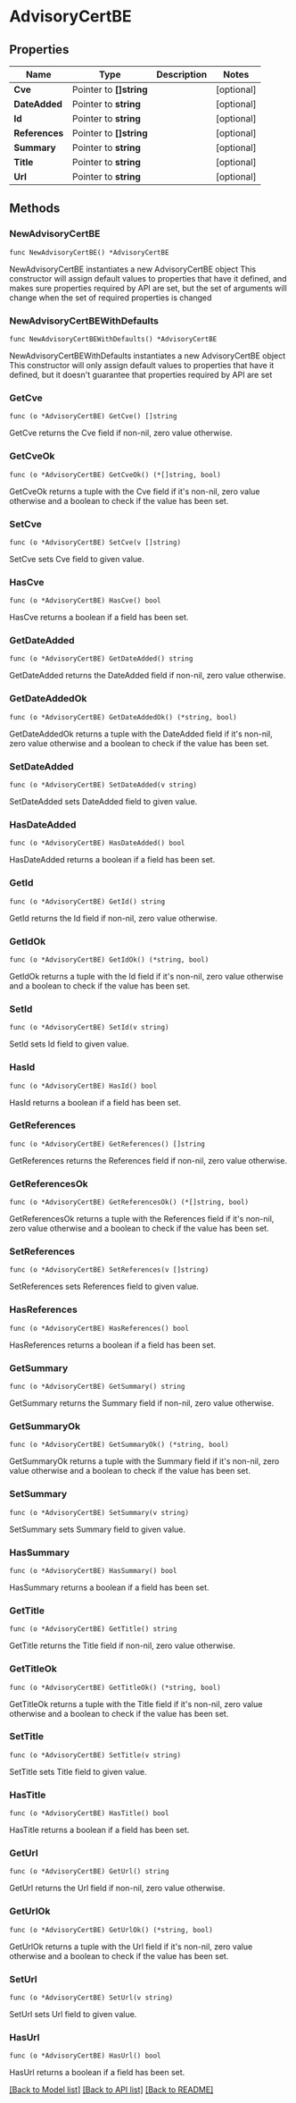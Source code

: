 # AdvisoryCertBE

## Properties

Name | Type | Description | Notes
------------ | ------------- | ------------- | -------------
**Cve** | Pointer to **[]string** |  | [optional] 
**DateAdded** | Pointer to **string** |  | [optional] 
**Id** | Pointer to **string** |  | [optional] 
**References** | Pointer to **[]string** |  | [optional] 
**Summary** | Pointer to **string** |  | [optional] 
**Title** | Pointer to **string** |  | [optional] 
**Url** | Pointer to **string** |  | [optional] 

## Methods

### NewAdvisoryCertBE

`func NewAdvisoryCertBE() *AdvisoryCertBE`

NewAdvisoryCertBE instantiates a new AdvisoryCertBE object
This constructor will assign default values to properties that have it defined,
and makes sure properties required by API are set, but the set of arguments
will change when the set of required properties is changed

### NewAdvisoryCertBEWithDefaults

`func NewAdvisoryCertBEWithDefaults() *AdvisoryCertBE`

NewAdvisoryCertBEWithDefaults instantiates a new AdvisoryCertBE object
This constructor will only assign default values to properties that have it defined,
but it doesn't guarantee that properties required by API are set

### GetCve

`func (o *AdvisoryCertBE) GetCve() []string`

GetCve returns the Cve field if non-nil, zero value otherwise.

### GetCveOk

`func (o *AdvisoryCertBE) GetCveOk() (*[]string, bool)`

GetCveOk returns a tuple with the Cve field if it's non-nil, zero value otherwise
and a boolean to check if the value has been set.

### SetCve

`func (o *AdvisoryCertBE) SetCve(v []string)`

SetCve sets Cve field to given value.

### HasCve

`func (o *AdvisoryCertBE) HasCve() bool`

HasCve returns a boolean if a field has been set.

### GetDateAdded

`func (o *AdvisoryCertBE) GetDateAdded() string`

GetDateAdded returns the DateAdded field if non-nil, zero value otherwise.

### GetDateAddedOk

`func (o *AdvisoryCertBE) GetDateAddedOk() (*string, bool)`

GetDateAddedOk returns a tuple with the DateAdded field if it's non-nil, zero value otherwise
and a boolean to check if the value has been set.

### SetDateAdded

`func (o *AdvisoryCertBE) SetDateAdded(v string)`

SetDateAdded sets DateAdded field to given value.

### HasDateAdded

`func (o *AdvisoryCertBE) HasDateAdded() bool`

HasDateAdded returns a boolean if a field has been set.

### GetId

`func (o *AdvisoryCertBE) GetId() string`

GetId returns the Id field if non-nil, zero value otherwise.

### GetIdOk

`func (o *AdvisoryCertBE) GetIdOk() (*string, bool)`

GetIdOk returns a tuple with the Id field if it's non-nil, zero value otherwise
and a boolean to check if the value has been set.

### SetId

`func (o *AdvisoryCertBE) SetId(v string)`

SetId sets Id field to given value.

### HasId

`func (o *AdvisoryCertBE) HasId() bool`

HasId returns a boolean if a field has been set.

### GetReferences

`func (o *AdvisoryCertBE) GetReferences() []string`

GetReferences returns the References field if non-nil, zero value otherwise.

### GetReferencesOk

`func (o *AdvisoryCertBE) GetReferencesOk() (*[]string, bool)`

GetReferencesOk returns a tuple with the References field if it's non-nil, zero value otherwise
and a boolean to check if the value has been set.

### SetReferences

`func (o *AdvisoryCertBE) SetReferences(v []string)`

SetReferences sets References field to given value.

### HasReferences

`func (o *AdvisoryCertBE) HasReferences() bool`

HasReferences returns a boolean if a field has been set.

### GetSummary

`func (o *AdvisoryCertBE) GetSummary() string`

GetSummary returns the Summary field if non-nil, zero value otherwise.

### GetSummaryOk

`func (o *AdvisoryCertBE) GetSummaryOk() (*string, bool)`

GetSummaryOk returns a tuple with the Summary field if it's non-nil, zero value otherwise
and a boolean to check if the value has been set.

### SetSummary

`func (o *AdvisoryCertBE) SetSummary(v string)`

SetSummary sets Summary field to given value.

### HasSummary

`func (o *AdvisoryCertBE) HasSummary() bool`

HasSummary returns a boolean if a field has been set.

### GetTitle

`func (o *AdvisoryCertBE) GetTitle() string`

GetTitle returns the Title field if non-nil, zero value otherwise.

### GetTitleOk

`func (o *AdvisoryCertBE) GetTitleOk() (*string, bool)`

GetTitleOk returns a tuple with the Title field if it's non-nil, zero value otherwise
and a boolean to check if the value has been set.

### SetTitle

`func (o *AdvisoryCertBE) SetTitle(v string)`

SetTitle sets Title field to given value.

### HasTitle

`func (o *AdvisoryCertBE) HasTitle() bool`

HasTitle returns a boolean if a field has been set.

### GetUrl

`func (o *AdvisoryCertBE) GetUrl() string`

GetUrl returns the Url field if non-nil, zero value otherwise.

### GetUrlOk

`func (o *AdvisoryCertBE) GetUrlOk() (*string, bool)`

GetUrlOk returns a tuple with the Url field if it's non-nil, zero value otherwise
and a boolean to check if the value has been set.

### SetUrl

`func (o *AdvisoryCertBE) SetUrl(v string)`

SetUrl sets Url field to given value.

### HasUrl

`func (o *AdvisoryCertBE) HasUrl() bool`

HasUrl returns a boolean if a field has been set.


[[Back to Model list]](../README.md#documentation-for-models) [[Back to API list]](../README.md#documentation-for-api-endpoints) [[Back to README]](../README.md)


